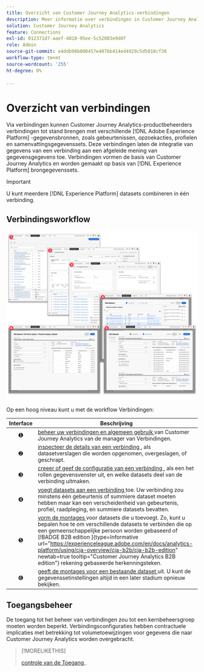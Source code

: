 ```yaml
---
title: Overzicht van Customer Journey Analytics-verbindingen
description: Meer informatie over verbindingen in Customer Journey Analytics.
solution: Customer Journey Analytics
feature: Connections
exl-id: 012371d7-aaef-4018-95ee-5c52083e9d8f
role: Admin
source-git-commit: e4ddb98b800457e407bb414ed4929c5d5018cf30
workflow-type: tm+mt
source-wordcount: '255'
ht-degree: 0%

---
```


# Overzicht van verbindingen

Via verbindingen kunnen Customer Journey Analytics-productbeheerders verbindingen tot stand brengen met verschillende [!DNL Adobe Experience Platform] -gegevensbronnen, zoals gebeurtenissen, opzoekacties, profielen en samenvattingsgegevenssets. Deze verbindingen laten de integratie van gegevens van een verbinding aan een afgeleide mening van gegevensgegevens toe. Verbindingen vormen de basis van Customer Journey Analytics en worden gemaakt op basis van [!DNL Experience Platform] brongegevenssets.

>[!IMPORTANT]
>
>U kunt meerdere [!DNL Experience Platform] datasets combineren in één verbinding.


## Verbindingsworkflow

![ het werkschema van Verbindingen ](assets/connection-workflow.png)

<!-- Outdated interface 

>[!BEGINSHADEBOX]

See ![VideoCheckedOut](/help/assets/icons/VideoCheckedOut.svg) [Configuring connections](https://video.tv.adobe.com/v/35111/?quality=12&learn=on){target="_blank"} for a demo video.

>[!ENDSHADEBOX]

-->

Op een hoog niveau kunt u met de workflow Verbindingen:

| Interface | Beschrijving |
|:---:|---|
| ➊ | [ beheer uw verbindingen en algemeen gebruik ](manage-connections.md) van Customer Journey Analytics van de manager van Verbindingen. |
| ➋ | [ inspecteer de details van een verbinding ](manage-connections.md#connection-details), als datasetverslagen die worden opgenomen, overgeslagen, of geschrapt. |
| ➌ | [ creeer of geef de configuratie van een verbinding ](create-connection.md#create-or-edit-a-connection), als een het rollen gegevensvenster uit, en welke datasets deel van de verbinding uitmaken. |
| ➍ | [ voegt datasets aan een verbinding ](create-connection.md#add-datasets) toe. Uw verbinding zou minstens één gebeurtenis of summiere dataset moeten hebben maar kan een verscheidenheid van gebeurtenis, profiel, raadpleging, en summiere datasets bevatten. |
| ➎ | [ vorm de montages ](create-connection.md#dataset-settings) voor datasets die u toevoegt. Zo, kunt u bepalen hoe te om verschillende datasets te verbinden die op een gemeenschappelijke persoon worden gebaseerd of [!BADGE  B2B edition ]{type=Informative url="https://experienceleague.adobe.com/en/docs/analytics-platform/using/cja-overview/cja-b2b/cja-b2b-edition" newtab=true tooltip="Customer Journey Analytics B2B edition"} rekening gebaseerde herkenningsteken. |
| ➏ | [ geeft de montages voor een bestaande dataset ](create-connection.md#edit-a-dataset) uit. U kunt de gegevenssetinstellingen altijd in een later stadium opnieuw bekijken. |



## Toegangsbeheer

De toegang tot het beheer van verbindingen zou tot een kernbeheersgroep moeten worden beperkt. Verbindingsconfiguraties hebben contractuele implicaties met betrekking tot volumetoewijzingen voor gegevens die naar Customer Journey Analytics worden overgebracht.

>[!MORELIKETHIS]
>
>[ controle van de Toegang ](/help/technotes/access-control.md).

